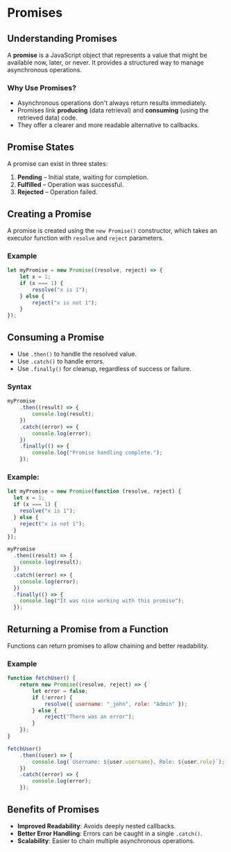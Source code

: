 # Promises
## Understanding Promises
A **promise** is a JavaScript object that represents a value that might be available now, later, or never. It provides a structured way to manage asynchronous operations.

### Why Use Promises?
- Asynchronous operations don't always return results immediately.
- Promises link **producing** (data retrieval) and **consuming** (using the retrieved data) code.
- They offer a clearer and more readable alternative to callbacks.

## Promise States
A promise can exist in three states:
1. **Pending** – Initial state, waiting for completion.
2. **Fulfilled** – Operation was successful.
3. **Rejected** – Operation failed.

## Creating a Promise
A promise is created using the `new Promise()` constructor, which takes an executor function with `resolve` and `reject` parameters.

### Example
```javascript
let myPromise = new Promise((resolve, reject) => {
    let x = 1;
    if (x === 1) {
        resolve("x is 1");
    } else {
        reject("x is not 1");
    }
});
```

## Consuming a Promise
- Use `.then()` to handle the resolved value.
- Use `.catch()` to handle errors.
- Use `.finally()` for cleanup, regardless of success or failure.

### Syntax
```javascript
myPromise
    .then((result) => {
        console.log(result);
    })
    .catch((error) => {
        console.log(error);
    })
    .finally(() => {
        console.log("Promise handling complete.");
    });
```
### Example:
```js
let myPromise = new Promise(function (resolve, reject) {
  let x = 1;
  if (x === 1) {
    resolve("x is 1");
  } else {
    reject("x is not 1");
  }
});

myPromise
  .then((result) => {
    console.log(result);
  })
  .catch((error) => {
    console.log(error);
  })
  .finally(() => {
    console.log("It was nice working with this promise");
  });
```

## Returning a Promise from a Function
Functions can return promises to allow chaining and better readability.

### Example
```javascript
function fetchUser() {
    return new Promise((resolve, reject) => {
        let error = false;
        if (!error) {
            resolve({ username: "_john", role: "Admin" });
        } else {
            reject("There was an error");
        }
    });
}

fetchUser()
    .then((user) => {
        console.log(`Username: ${user.username}, Role: ${user.role}`);
    })
    .catch((error) => {
        console.log(error);
    });
```

## Benefits of Promises
- **Improved Readability**: Avoids deeply nested callbacks.
- **Better Error Handling**: Errors can be caught in a single `.catch()`.
- **Scalability**: Easier to chain multiple asynchronous operations.

